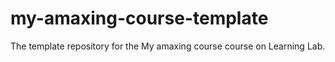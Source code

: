 # my-amaxing-course-template
The template repository for the My amaxing course course on Learning Lab.
